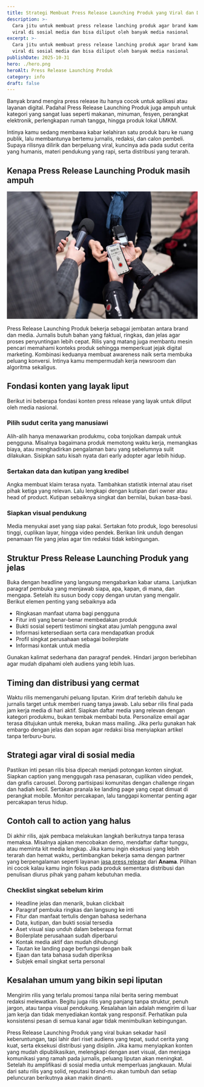 ```yaml
---
title: Strategi Membuat Press Release Launching Produk yang Viral dan Diliput Media
description: >-
  Cara jitu untuk membuat press release lanching produk agar brand kamu
  viral di sosial media dan bisa diliput oleh banyak media nasional
excerpt: >-
  Cara jitu untuk membuat press release lanching produk agar brand kamu
  viral di sosial media dan bisa diliput oleh banyak media nasional
publishDate: 2025-10-31
hero: ./hero.png
heroAlt: Press Release Launching Produk
category: info
draft: false
---
```


Banyak brand mengira press release itu hanya cocok untuk aplikasi atau layanan digital. Padahal Press Release Launching Produk juga ampuh untuk kategori yang sangat luas seperti makanan, minuman, fesyen, perangkat elektronik, perlengkapan rumah tangga, hingga produk lokal UMKM.

Intinya kamu sedang membawa kabar kelahiran satu produk baru ke ruang publik, lalu membantunya bertemu jurnalis, redaksi, dan calon pembeli. Supaya rilisnya dilirik dan berpeluang viral, kuncinya ada pada sudut cerita yang humanis, materi pendukung yang rapi, serta distribusi yang terarah.

## Kenapa Press Release Launching Produk masih ampuh

![Press Release Launching Produk](./images/press-release-launching-produk.webp 'Press Release Launching Produk')

Press Release Launching Produk bekerja sebagai jembatan antara brand dan media. Jurnalis butuh bahan yang faktual, ringkas, dan jelas agar proses penyuntingan lebih cepat. Rilis yang matang juga membantu mesin pencari memahami konteks produk sehingga memperkuat jejak digital marketing. Kombinasi keduanya membuat awareness naik serta membuka peluang konversi. Intinya kamu mempermudah kerja newsroom dan algoritma sekaligus.

## Fondasi konten yang layak liput

Berikut ini beberapa fondasi konten press release yang layak untuk diliput oleh media nasional.

### Pilih sudut cerita yang manusiawi

Alih-alih hanya menawarkan produkmu, coba tonjolkan dampak untuk pengguna. Misalnya bagaimana produk memotong waktu kerja, memangkas biaya, atau menghadirkan pengalaman baru yang sebelumnya sulit dilakukan. Sisipkan satu kisah nyata dari early adopter agar lebih hidup.

### Sertakan data dan kutipan yang kredibel

Angka membuat klaim terasa nyata. Tambahkan statistik internal atau riset pihak ketiga yang relevan. Lalu lengkapi dengan kutipan dari owner atau head of product. Kutipan sebaiknya singkat dan bernilai, bukan basa-basi.

### Siapkan visual pendukung

Media menyukai aset yang siap pakai. Sertakan foto produk, logo beresolusi tinggi, cuplikan layar, hingga video pendek. Berikan link unduh dengan penamaan file yang jelas agar tim redaksi tidak kebingungan.

## Struktur Press Release Launching Produk yang jelas

Buka dengan headline yang langsung mengabarkan kabar utama. Lanjutkan paragraf pembuka yang menjawab siapa, apa, kapan, di mana, dan mengapa. Setelah itu susun body copy dengan urutan yang mengalir. Berikut elemen penting yang sebaiknya ada

- Ringkasan manfaat utama bagi pengguna
- Fitur inti yang benar-benar membedakan produk
- Bukti sosial seperti testimoni singkat atau jumlah pengguna awal
- Informasi ketersediaan serta cara mendapatkan produk
- Profil singkat perusahaan sebagai boilerplate
- Informasi kontak untuk media

Gunakan kalimat sederhana dan paragraf pendek. Hindari jargon berlebihan agar mudah dipahami oleh audiens yang lebih luas.

## Timing dan distribusi yang cermat

Waktu rilis memengaruhi peluang liputan. Kirim draf terlebih dahulu ke jurnalis target untuk memberi ruang tanya jawab. Lalu sebar rilis final pada jam kerja media di hari aktif. Siapkan daftar media yang relevan dengan kategori produkmu, bukan tembak membabi buta. Personalize email agar terasa ditujukan untuk mereka, bukan mass mailing. Jika perlu gunakan hak embargo dengan jelas dan sopan agar redaksi bisa menyiapkan artikel tanpa terburu-buru.

## Strategi agar viral di sosial media

Pastikan inti pesan rilis bisa dipecah menjadi potongan konten singkat. Siapkan caption yang menggugah rasa penasaran, cuplikan video pendek, dan grafis carousel. Dorong partisipasi komunitas dengan challenge ringan dan hadiah kecil. Sertakan pranala ke landing page yang cepat dimuat di perangkat mobile. Monitor percakapan, lalu tanggapi komentar penting agar percakapan terus hidup.

## Contoh call to action yang halus

Di akhir rilis, ajak pembaca melakukan langkah berikutnya tanpa terasa memaksa. Misalnya ajakan mencobakan demo, mendaftar daftar tunggu, atau meminta kit media lengkap. Jika kamu ingin eksekusi yang lebih terarah dan hemat waktu, pertimbangkan bekerja sama dengan partner yang berpengalaman seperti layanan <a href="https://www.anama.id/jasa-press-release/">jasa press release</a> dari **Anama**. Pilihan ini cocok kalau kamu ingin fokus pada produk sementara distribusi dan penulisan diurus pihak yang paham kebutuhan media.

### Checklist singkat sebelum kirim

- Headline jelas dan menarik, bukan clickbait
- Paragraf pembuka ringkas dan langsung ke inti
- Fitur dan manfaat tertulis dengan bahasa sederhana
- Data, kutipan, dan bukti sosial tersedia
- Aset visual siap unduh dalam beberapa format
- Boilerplate perusahaan sudah diperbarui
- Kontak media aktif dan mudah dihubungi
- Tautan ke landing page berfungsi dengan baik
- Ejaan dan tata bahasa sudah diperiksa
- Subjek email singkat serta personal

## Kesalahan umum yang bikin sepi liputan

Mengirim rilis yang terlalu promosi tanpa nilai berita sering membuat redaksi melewatkan. Begitu juga rilis yang panjang tanpa struktur, penuh jargon, atau tanpa visual pendukung. Kesalahan lain adalah mengirim di luar jam kerja dan tidak menyediakan kontak yang responsif. Perhatikan pula konsistensi pesan di semua kanal agar tidak menimbulkan kebingungan.

Press Release Launching Produk yang viral bukan sekadar hasil keberuntungan, tapi lahir dari riset audiens yang tepat, sudut cerita yang kuat, serta eksekusi distribusi yang disiplin. Jika kamu menyiapkan konten yang mudah dipublikasikan, melengkapi dengan aset visual, dan menjaga komunikasi yang ramah pada jurnalis, peluang liputan akan meningkat. Setelah itu amplifikasi di sosial media untuk memperluas jangkauan. Mulai dari satu rilis yang solid, reputasi brand-mu akan tumbuh dan setiap peluncuran berikutnya akan makin dinanti.